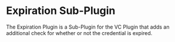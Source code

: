 # Expiration Sub-Plugin

The Expiration Plugin is a Sub-Plugin for the VC Plugin that adds an additional check for whether or not the credential is expired.
